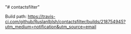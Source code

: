 "# contactsfilter" 

Build path: 
https://travis-ci.com/github/RuslanIbIsh/contactsfilter/builds/218754945?utm_medium=notification&utm_source=email
